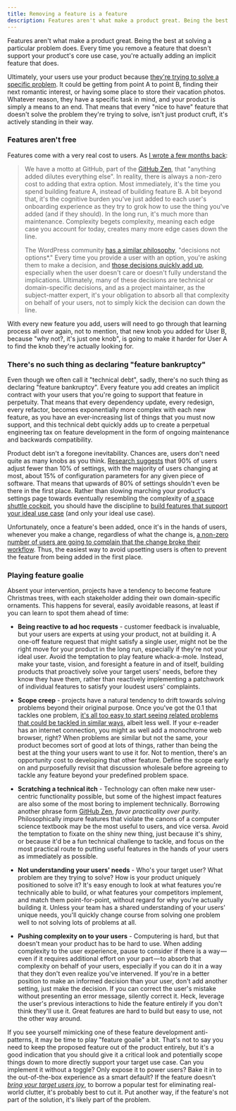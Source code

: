 ```yaml
---
title: Removing a feature is a feature
description: Features aren't what make a product great. Being the best at solving a particular problem does. Every time you remove a feature that doesn't support your product's core use case, you're actually adding an implicit feature that does.
---
```


Features aren't what make a product great. Being the best at solving a particular problem does. Every time you remove a feature that doesn't support your product's core use case, you're actually adding an implicit feature that does.

Ultimately, your users use your product because [they're trying to solve a specific problem](https://strategyn.com/jobs-to-be-done/). It could be getting from point A to point B, finding their next romantic interest, or having some place to store their vacation photos. Whatever reason, they have a specific task in mind, and your product is simply a means to an end. That means that every "nice to have" feature that doesn't solve the problem they're trying to solve, isn't just product cruft, it's actively standing in their way.

### Features aren't free

Features come with a very real cost to users. As [I wrote a few months back](//ben.balter.com/2016/03/08/optimizing-for-power-users-and-edge-cases/):

> We have a motto at GitHub, part of the [GitHub Zen](//ben.balter.com/2015/08/12/the-zen-of-GitHub/), that "anything added dilutes everything else". In reality, there is always a non-zero cost to adding that extra option. Most immediately, it's the time you spend building feature A, instead of building feature B. A bit beyond that, it's the cognitive burden you've just added to each user's onboarding experience as they try to grok how to use the thing you've added (and if they should). In the long run, it's much more than maintenance. Complexity begets complexity, meaning each edge case you account for today, creates many more edge cases down the line.
>
> The WordPress community [has a similar philosophy](https://wordpress.org/about/philosophy/), "decisions not options\*." Every time you provide a user with an option, you're asking them to make a decision, and [those decisions quickly add up](https://en.wikipedia.org/wiki/Analysis_paralysis), especially when the user doesn't care or doesn't fully understand the implications. Ultimately, many of these decisions are technical or domain-specific decisions, and as a project maintainer, as the subject-matter expert, it's your obligation to absorb all that complexity on behalf of your users, not to simply kick the decision can down the line.

With every new feature you add, users will need to go through that learning process all over again, not to mention, that new knob you added for User B, because "why not?, it's just one knob", is going to make it harder for User A to find the knob they're actually looking for.

### There's no such thing as declaring "feature bankruptcy"

Even though we often call it "technical debt", sadly, there's no such thing as declaring "feature bankruptcy". Every feature you add creates an implicit contract with your users that you're going to support that feature in perpetuity. That means that every dependency update, every redesign, every refactor, becomes exponentially more complex with each new feature, as you have an ever-increasing list of things that you must now support, and this technical debt quickly adds up to create a perpetual engineering tax on feature development in the form of ongoing maintenance and backwards compatibility.

Product debt isn't a foregone inevitability. Chances are, users don't need quite as many knobs as you think. [Research suggests](http://neverworkintheory.org/2016/06/09/too-many-knobs.html) that 90% of users adjust fewer than 10% of settings, with the majority of users changing at most, about 15% of configuration parameters for any given piece of software. That means that upwards of 80% of settings shouldn't even be there in the first place. Rather than slowing marching your product's settings page towards eventually resembling the complexity of [a space shuttle cockpit](https://en.wikipedia.org/wiki/Space_Shuttle_orbiter#/media/File:STSCPanel.jpg), you should have the discipline to [build features that support your ideal use case](//ben.balter.com/2016/03/08/optimizing-for-power-users-and-edge-cases/) (and only your ideal use case).

Unfortunately, once a feature's been added, once it's in the hands of users, whenever you make a change, regardless of what the change is, [a non-zero number of users are going to complain that the change broke their workflow](https://xkcd.com/1172/). Thus, the easiest way to avoid upsetting users is often to prevent the feature from being added in the first place.

### Playing feature goalie

Absent your intervention, projects have a tendency to become feature Christmas trees, with each stakeholder adding their own domain-specific ornaments. This happens for several, easily avoidable reasons, at least if you can learn to spot them ahead of time:

* **Being reactive to ad hoc requests** - customer feedback is invaluable, but your users are experts at using your product, not at building it. A one-off feature request that might satisfy a single user, might not be the right move for your product in the long run, especially if they're not your ideal user. Avoid the temptation to play feature whack-a-mole. Instead, make your taste, vision, and foresight a feature in and of itself, building products that proactively solve your target users' needs, before they know they have them, rather than reactively implementing a patchwork of individual features to satisfy your loudest users' complaints.

* **Scope creep** - projects have a natural tendency to drift towards solving problems beyond their original purpose. Once you've got the 0.1 that tackles one problem, [it's all too easy to start seeing related problems that could be tackled in similar ways](https://xkcd.com/801/), albeit less well. If your e-reader has an internet connection, you might as well add a monochrome web browser, right? When problems are similar but not the same, your product becomes sort of good at lots of things, rather than being the best at the thing your users want to use it for. Not to mention, there's an opportunity cost to developing that other feature. Define the scope early on and purposefully revisit that discussion wholesale before agreeing to tackle any feature beyond your predefined problem space.

* **Scratching a technical itch** - Technology can often make new user-centric functionality possible, but some of the highest impact features are also some of the most boring to implement technically. Borrowing another phrase form [GitHub Zen](//ben.balter.com/2015/08/12/the-zen-of-GitHub/), *favor practicality over purity*. Philosophically impure features that violate the canons of a computer science textbook may be the most useful to users, and vice versa. Avoid the temptation to fixate on the shiny new thing, just because it's shiny, or because it'd be a fun technical challenge to tackle, and focus on the most practical route to putting useful features in the hands of your users as immediately as possible.

* **Not understanding your users' needs** - Who's your target user? What problem are they trying to solve? How is your product uniquely positioned to solve it? It's easy enough to look at what features you're technically able to build, or what features your competitors implement, and match them point-for-point, without regard for why you're actually building it. Unless your team has a shared understanding of your users' unique needs, you'll quickly change course from solving one problem well to not solving lots of problems at all.

* **Pushing complexity on to your users** - Computering is hard, but that doesn't mean your product has to be hard to use. When adding complexity to the user experience, pause to consider if there is a way — even if it requires additional effort on your part — to absorb that complexity on behalf of your users, especially if you can do it in a way that they don't even realize you've intervened. If you're in a better position to make an informed decision than your user, don't add another setting, just make the decision. If you can correct the user's mistake without presenting an error message, silently correct it. Heck, leverage the user's previous interactions to hide the feature entirely if you don't think they'll use it. Great features are hard to build but easy to use, not the other way around.

If you see yourself mimicking one of these feature development anti-patterns, it may be time to play "feature goalie" a bit. That's not to say you need to keep the proposed feature out of the product entirely, but it's a good indication that you should give it a critical look and potentially scope things down to more directly support your target use case. Can you implement it without a toggle? Only expose it to power users? Bake it in to the out-of-the-box experience as a smart default? If the feature doesn't [*bring your target users joy*](http://www.nytimes.com/2014/10/23/garden/home-organization-advice-from-marie-kondo.html?_r=0), to borrow a popular test for eliminating real-world clutter, it's probably best to cut it. Put another way, if the feature's not part of the solution, it's likely part of the problem.
